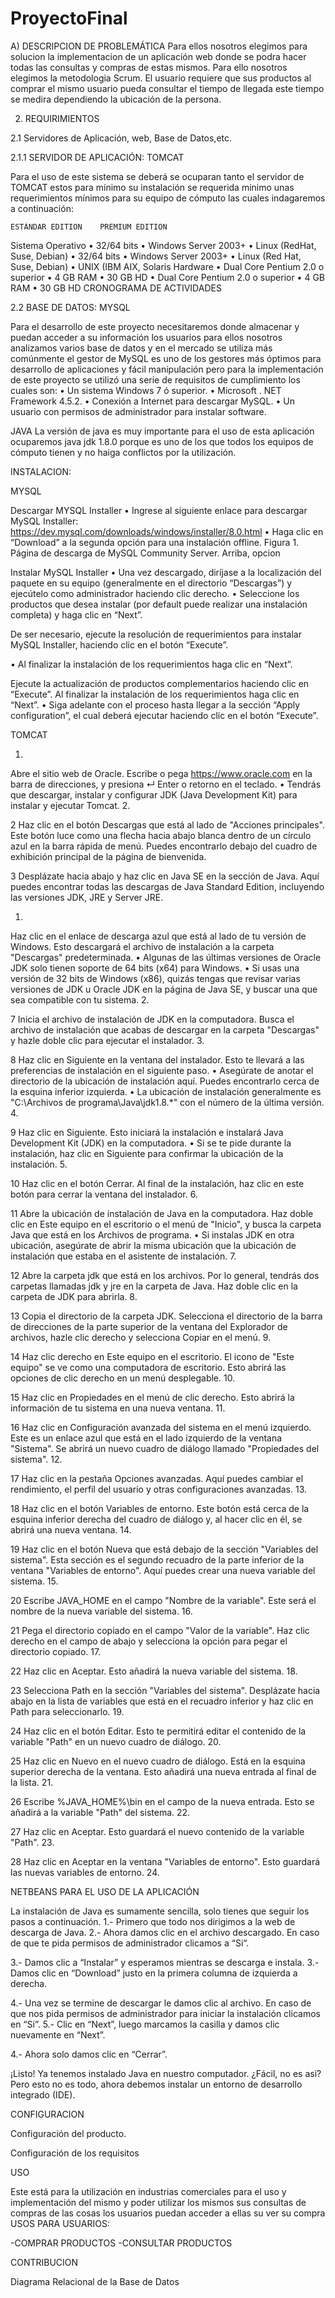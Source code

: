 # ProyectoFinal

A)	DESCRIPCION DE PROBLEMÁTICA 
Para ellos nosotros elegimos para solucion la implementacion de un aplicación web donde se podra hacer todas las consultas y compras de estas mismos. Para ello nosotros elegimos la metodologia Scrum. El usuario requiere que sus productos al comprar el mismo usuario pueda consultar el tiempo de llegada este tiempo se medira dependiendo la ubicación de la persona.

2) REQUIRIMIENTOS

2.1 Servidores de Aplicación, web, Base de Datos,etc.

2.1.1 SERVIDOR DE APLICACIÓN: TOMCAT

Para el uso de este sistema se deberá se ocuparan tanto el servidor de TOMCAT estos para mínimo su instalación se requerida minimo unas requerimientos mínimos para su equipo de cómputo las cuales indagaremos a continuación:

	ESTÁNDAR EDITION	PREMIUM EDITION
Sistema Operativo	•	32/64 bits
•	Windows Server 2003+
•	Linux (RedHat, Suse, Debian)	•	32/64 bits
•	Windows Server 2003+
•	Linux (Red Hat, Suse, Debian)
•	UNIX (IBM AIX, Solaris
Hardware	•	Dual Core Pentium 2.0 o superior
•	4 GB RAM
•	30 GB HD	•	Dual Core Pentium 2.0 o superior
•	4 GB RAM
•	30 GB HD
CRONOGRAMA DE ACTIVIDADES

 










2.2 BASE DE DATOS: MYSQL

Para el desarrollo de este proyecto necesitaremos donde almacenar y puedan acceder a su información los usuarios para ellos nosotros analizamos varios base de datos y en el mercado se utiliza más comúnmente el gestor de MySQL es uno de los gestores más óptimos para desarrollo de aplicaciones y fácil manipulación pero para la implementación de este proyecto se utilizó una serie de requisitos de cumplimiento los cuales son:
•	Un sistema Windows 7 ó superior.
•	Microsoft . NET Framework 4.5.2.
•	Conexión a Internet para descargar MySQL.
•	Un usuario con permisos de administrador para instalar software.



JAVA
La versión de java es muy importante para el uso de esta aplicación ocuparemos java jdk 1.8.0 porque es uno de los que todos los equipos de cómputo tienen y no haiga conflictos por la utilización.



INSTALACION:

MYSQL

Descargar MYSQL Installer 
• Ingrese al siguiente enlace para descargar MySQL Installer: https://dev.mysql.com/downloads/windows/installer/8.0.html 
• Haga clic en “Download” a la segunda opción para una instalación offline. Figura 1. Página de descarga de MySQL Community Server. Arriba, opcion

Instalar MySQL Installer 
• Una vez descargado, diríjase a la localización del paquete en su equipo (generalmente en el directorio “Descargas”) y ejecútelo como administrador haciendo clic derecho. 
• Seleccione los productos que desea instalar (por default puede realizar una instalación completa) y haga clic en “Next”.

De ser necesario, ejecute la resolución de requerimientos para instalar MySQL Installer, haciendo clic en el botón “Execute”. 

• Al finalizar la instalación de los requerimientos haga clic en “Next”.
 
Ejecute la actualización de productos complementarios haciendo clic en “Execute”.
Al finalizar la instalación de los requerimientos haga clic en “Next”. 
• Siga adelante con el proceso hasta llegar a la sección “Apply configuration”, el cual deberá ejecutar haciendo clic en el botón “Execute”.










TOMCAT

1.	
Abre el sitio web de Oracle. Escribe o pega https://www.oracle.com en la barra de direcciones, y presiona ↵ Enter o retorno en el teclado.
•	Tendrás que descargar, instalar y configurar JDK (Java Development Kit) para instalar y ejecutar Tomcat.
2.	
 

 
2
Haz clic en el botón Descargas que está al lado de "Acciones principales". Este botón luce como una flecha hacia abajo blanca dentro de un círculo azul en la barra rápida de menú. Puedes encontrarlo debajo del cuadro de exhibición principal de la página de bienvenida.
 

 

3
Desplázate hacia abajo y haz clic en Java SE en la sección de Java. Aquí puedes encontrar todas las descargas de Java Standard Edition, incluyendo las versiones JDK, JRE y Server JRE.
   

1.	
Haz clic en el enlace de descarga azul que está al lado de tu versión de Windows. Esto descargará el archivo de instalación a la carpeta "Descargas" predeterminada.
•	Algunas de las últimas versiones de Oracle JDK solo tienen soporte de 64 bits (x64) para Windows.
•	Si usas una versión de 32 bits de Windows (x86), quizás tengas que revisar varias versiones de JDK u Oracle JDK en la página de Java SE, y buscar una que sea compatible con tu sistema.
2.	
 

7
Inicia el archivo de instalación de JDK en la computadora. Busca el archivo de instalación que acabas de descargar en la carpeta "Descargas" y hazle doble clic para ejecutar el instalador.
3.	
 

8
Haz clic en Siguiente en la ventana del instalador. Esto te llevará a las preferencias de instalación en el siguiente paso.
•	Asegúrate de anotar el directorio de la ubicación de instalación aquí. Puedes encontrarlo cerca de la esquina inferior izquierda.
•	La ubicación de instalación generalmente es "C:\Archivos de programa\Java\jdk1.8.*" con el número de la última versión.
4.	
 

9
Haz clic en Siguiente. Esto iniciará la instalación e instalará Java Development Kit (JDK) en la computadora.
•	Si se te pide durante la instalación, haz clic en Siguiente para confirmar la ubicación de la instalación.
5.	
 

10
Haz clic en el botón Cerrar. Al final de la instalación, haz clic en este botón para cerrar la ventana del instalador.
6.	
 

11
Abre la ubicación de instalación de Java en la computadora. Haz doble clic en Este equipo en el escritorio o el menú de "Inicio", y busca la carpeta Java que está en los Archivos de programa.
•	Si instalas JDK en otra ubicación, asegúrate de abrir la misma ubicación que la ubicación de instalación que estaba en el asistente de instalación.
7.	
 

12
Abre la carpeta jdk que está en los archivos. Por lo general, tendrás dos carpetas llamadas jdk y jre en la carpeta de Java. Haz doble clic en la carpeta de JDK para abrirla.
8.	
 

13
Copia el directorio de la carpeta JDK. Selecciona el directorio de la barra de direcciones de la parte superior de la ventana del Explorador de archivos, hazle clic derecho y selecciona Copiar en el menú.
9.	
 

14
Haz clic derecho en Este equipo en el escritorio. El icono de "Este equipo" se ve como una computadora de escritorio. Esto abrirá las opciones de clic derecho en un menú desplegable.
10.	
 

15
Haz clic en Propiedades en el menú de clic derecho. Esto abrirá la información de tu sistema en una nueva ventana.
11.	
 

16
Haz clic en Configuración avanzada del sistema en el menú izquierdo. Este es un enlace azul que está en el lado izquierdo de la ventana "Sistema". Se abrirá un nuevo cuadro de diálogo llamado "Propiedades del sistema".
12.	
 

17
Haz clic en la pestaña Opciones avanzadas. Aquí puedes cambiar el rendimiento, el perfil del usuario y otras configuraciones avanzadas.
13.	
 

18
Haz clic en el botón Variables de entorno. Este botón está cerca de la esquina inferior derecha del cuadro de diálogo y, al hacer clic en él, se abrirá una nueva ventana.
14.	
 

19
Haz clic en el botón Nueva que está debajo de la sección "Variables del sistema". Esta sección es el segundo recuadro de la parte inferior de la ventana "Variables de entorno". Aquí puedes crear una nueva variable del sistema.
15.	
 

20
Escribe JAVA_HOME en el campo "Nombre de la variable". Este será el nombre de la nueva variable del sistema.
16.	
 

21
Pega el directorio copiado en el campo "Valor de la variable". Haz clic derecho en el campo de abajo y selecciona la opción para pegar el directorio copiado.
17.	
 

22
Haz clic en Aceptar. Esto añadirá la nueva variable del sistema.
18.	
 

23
Selecciona Path en la sección "Variables del sistema". Desplázate hacia abajo en la lista de variables que está en el recuadro inferior y haz clic en Path para seleccionarlo.
19.	
 

24
Haz clic en el botón Editar. Esto te permitirá editar el contenido de la variable "Path" en un nuevo cuadro de diálogo.
20.	
 

25
Haz clic en Nuevo en el nuevo cuadro de diálogo. Está en la esquina superior derecha de la ventana. Esto añadirá una nueva entrada al final de la lista.
21.	
 

26
Escribe %JAVA_HOME%\bin en el campo de la nueva entrada. Esto se añadirá a la variable "Path" del sistema.
22.	
 

27
Haz clic en Aceptar. Esto guardará el nuevo contenido de la variable "Path".
23.	
 

28
Haz clic en Aceptar en la ventana "Variables de entorno". Esto guardará las nuevas variables de entorno.
24.	
 


NETBEANS PARA EL USO DE LA APLICACIÓN

La instalación de Java es sumamente sencilla, solo tienes que seguir los pasos a continuación.
1.- Primero que todo nos dirigimos a la web de descarga de Java.
2.- Ahora damos clic en el archivo descargado. En caso de que te pida permisos de administrador clicamos a “Si“.
 
 
 
3.- Damos clic a “Instalar” y esperamos mientras se descarga e instala.
  3.- Damos clic en “Download” justo en la primera columna de izquierda a derecha.
 
4.- Una vez se termine de descargar le damos clic al archivo. En caso de que nos pida permisos de administrador para iniciar la instalación clicamos en “Si”.
5.- Clic en “Next”, luego marcamos la casilla y damos clic nuevamente en “Next”.
 
 
 
 
 
 
 
 
 
 
 
 
 
 

4.- Ahora solo damos clic en “Cerrar”.
 
¡Listo! Ya tenemos instalado Java en nuestro computador. ¿Fácil, no es asi? Pero esto no es todo, ahora debemos instalar un entorno de desarrollo integrado (IDE).






CONFIGURACION
 
 
 
Configuración del producto.
 




Configuración de los requisitos
 
















USO

Este está para la utilización en industrias comerciales para el uso y implementación del mismo y poder utilizar los mismos sus consultas de compras de las cosas los usuarios puedan acceder a ellas su ver su compra
USOS PARA USUARIOS:

-COMPRAR PRODUCTOS
-CONSULTAR PRODUCTOS
















CONTRIBUCION

Diagrama Relacional de la Base de Datos


